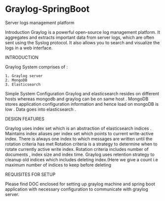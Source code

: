 # Graylog-SpringBoot
Server logs management platform


Introduction
Graylog is a powerful open-source log management platform. It aggregates and extracts important data from server logs, which are often sent using the Syslog protocol. It also allows you to search and visualize the logs in a web interface.


INTRODUCTION

Graylog System comprises of :

    1. Graylog server
    2. MongoDB
    3. Elasticsearch

Simple System Configuration 
Graylog and elasticsearch resides on different hosts whereas mongodb and graylog can be on same host . MongoDB stores application configuration information and hence load on mongoDB is low . Data goes into elasticsearch .



DESIGN FEATURES

Graylog uses index set which is an abstraction of elasticsearch indices .
Maintains index aliases per index set which points to current write-active index.
There is always one index to which messages are written until the rotation criteria has met 
Rotation criteria is a strategy to determine when to rotate currently active write index.
Rotation criteria includes number of documents , index size and index time.
Graylog uses retention strategy to cleanup old indices which includes deleting index.(Here we give a count i.e maximum number of indices to keep before deleting 

REQUISITES FOR SETUP

Please find DOC enclosed for setting up graylog machine and spring boot application with necessary configuration to communicate with graylog server.
